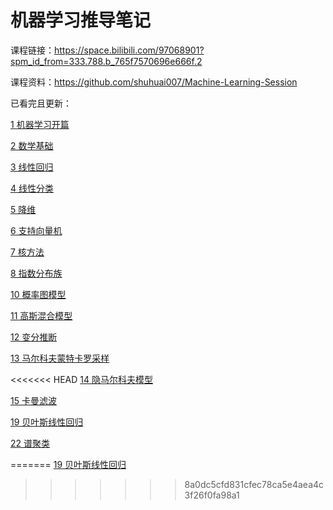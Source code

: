 # 机器学习推导笔记
课程链接：https://space.bilibili.com/97068901?spm_id_from=333.788.b_765f7570696e666f.2

课程资料：https://github.com/shuhuai007/Machine-Learning-Session

已看完且更新：

[1 机器学习开篇](https://www.bilibili.com/video/av31950221)

[2 数学基础](https://www.bilibili.com/video/av32905863)

[3 线性回归](https://www.bilibili.com/video/av31989606)

[4 线性分类](https://www.bilibili.com/video/av33101528)

[5 降维](https://www.bilibili.com/video/av32709936)

[6 支持向量机](https://www.bilibili.com/video/av28186618)

[7 核方法](https://www.bilibili.com/video/av34731384)

[8 指数分布族](https://www.bilibili.com/video/av33360526)

[10 概率图模型](https://www.bilibili.com/video/av33545406)

[11 高斯混合模型](https://www.bilibili.com/video/av35183585)

[12 变分推断](https://www.bilibili.com/video/av32047507)

[13 马尔科夫蒙特卡罗采样](https://www.bilibili.com/video/av32430563)

<<<<<<< HEAD
[14 隐马尔科夫模型](https://www.bilibili.com/video/av32471608)

[15 卡曼滤波](https://www.bilibili.com/video/av32563186)

[19 贝叶斯线性回归](https://www.bilibili.com/video/av35685274)

[22 谱聚类](https://www.bilibili.com/video/av37166049)

=======
[19 贝叶斯线性回归](https://www.bilibili.com/video/av35685274)
>>>>>>> 8a0dc5cfd831cfec78ca5e4aea4c3f26f0fa98a1
